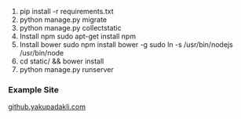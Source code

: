 1. pip install -r requirements.txt
2. python manage.py migrate
3. python manage.py collectstatic
4. Install npm
   sudo apt-get install npm
5. Install bower
   sudo npm install bower -g
   sudo ln -s /usr/bin/nodejs /usr/bin/node
6. cd static/ && bower install
7. python manage.py runserver


### Example Site ###

[github.yakupadakli.com](http://github.yakupadakli.com/)
